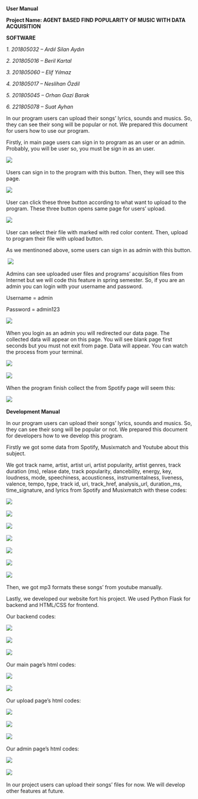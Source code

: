 **User Manual**

**Project Name: AGENT BASED FIND POPULARITY OF MUSIC WITH DATA ACQUISITION**

**SOFTWARE**

_1. 201805032 – Ardıl Silan Aydın_

_2. 201805016 – Beril Kartal_

_3. 201805060 – Elif Yılmaz_

_4. 201805017 – Neslihan Özdil_

_5. 201805045 – Orhan Gazi Barak_

_6. 221805078 – Suat Ayhan_

In our program users can upload their songs’ lyrics, sounds and musics. So, they can see their song will be popular or not. We prepared this document for users how to use our program.

Firstly, in main page users can sign in to program as an user or an admin. Probably, you will be user so, you must be sign in as an user.

![](file:///C:\Users\ORHANG~1\AppData\Local\Temp\ksohtml7280\wps1.png) 

Users can sign in to the program with this button. Then, they will see this page.

![](file:///C:\Users\ORHANG~1\AppData\Local\Temp\ksohtml7280\wps2.png) 

User can click these three button according to what want to upload to the program. These three button opens same page for users’ upload.

![](file:///C:\Users\ORHANG~1\AppData\Local\Temp\ksohtml7280\wps3.png) 

User can select their file with marked with red color content. Then, upload to program their file with upload button.

As we mentinoned above, some users can sign in as admin with this button.

 ![](file:///C:\Users\ORHANG~1\AppData\Local\Temp\ksohtml7280\wps4.png)

Admins can see uploaded user files and programs’ acquisition files from Internet but we will code this feature in spring semester. So, if you are an admin you can login with your username and password.

Username = admin

Password = admin123

![](file:///C:\Users\ORHANG~1\AppData\Local\Temp\ksohtml7280\wps5.jpg) 

When you login as an admin you will redirected our data page. The collected data will appear on this page. You will see blank page first seconds but you must not exit from page. Data will appear. You can watch the process from your terminal.

![](file:///C:\Users\ORHANG~1\AppData\Local\Temp\ksohtml7280\wps6.jpg) 

![](file:///C:\Users\ORHANG~1\AppData\Local\Temp\ksohtml7280\wps7.jpg) 

When the program finish collect the from Spotify page will seem this:

![](file:///C:\Users\ORHANG~1\AppData\Local\Temp\ksohtml7280\wps8.jpg) 

**Development Manual**

In our program users can upload their songs’ lyrics, sounds and musics. So, they can see their song will be popular or not. We prepared this document for developers how to we develop this program.

Firstly we got some data from Spotify, Musixmatch and Youtube about this subject.

We got track name, artist, artist uri, artist popularity, artist genres, track duration (ms), relase date, track popularity, dancebility, energy, key, loudness, mode, speechiness, acousticness, instrumentalness, liveness, valence, tempo, type, track id, uri, track_href, analysis_url, duration_ms, time_signature, and lyrics from Spotify and Musixmatch with these codes:

![](file:///C:\Users\ORHANG~1\AppData\Local\Temp\ksohtml7280\wps9.jpg) 

![](file:///C:\Users\ORHANG~1\AppData\Local\Temp\ksohtml7280\wps10.jpg) 

![](file:///C:\Users\ORHANG~1\AppData\Local\Temp\ksohtml7280\wps11.jpg) 

![](file:///C:\Users\ORHANG~1\AppData\Local\Temp\ksohtml7280\wps12.jpg) 

![](file:///C:\Users\ORHANG~1\AppData\Local\Temp\ksohtml7280\wps13.jpg) 

![](file:///C:\Users\ORHANG~1\AppData\Local\Temp\ksohtml7280\wps14.jpg) 

![](file:///C:\Users\ORHANG~1\AppData\Local\Temp\ksohtml7280\wps15.jpg) 

Then, we got mp3 formats these songs’ from youtube manually.

Lastly, we developed our website fort his project. We used Python Flask for backend and HTML/CSS for frontend.

Our backend codes:

![](file:///C:\Users\ORHANG~1\AppData\Local\Temp\ksohtml7280\wps16.jpg) 

![](file:///C:\Users\ORHANG~1\AppData\Local\Temp\ksohtml7280\wps17.jpg) 

![](file:///C:\Users\ORHANG~1\AppData\Local\Temp\ksohtml7280\wps18.jpg) 

Our main page’s html codes:

![](file:///C:\Users\ORHANG~1\AppData\Local\Temp\ksohtml7280\wps19.jpg)   

![](file:///C:\Users\ORHANG~1\AppData\Local\Temp\ksohtml7280\wps20.jpg) 

Our upload page’s html codes:

![](file:///C:\Users\ORHANG~1\AppData\Local\Temp\ksohtml7280\wps21.jpg) 

![](file:///C:\Users\ORHANG~1\AppData\Local\Temp\ksohtml7280\wps22.jpg) 

![](file:///C:\Users\ORHANG~1\AppData\Local\Temp\ksohtml7280\wps23.jpg) 

Our admin page’s html codes:

![](file:///C:\Users\ORHANG~1\AppData\Local\Temp\ksohtml7280\wps24.jpg) 

![](file:///C:\Users\ORHANG~1\AppData\Local\Temp\ksohtml7280\wps25.jpg) 

In our project users can upload their songs’ files for now. We will develop other features at future.